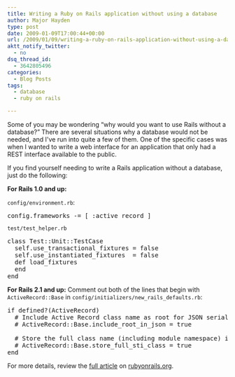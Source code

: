```yaml
---
title: Writing a Ruby on Rails application without using a database
author: Major Hayden
type: post
date: 2009-01-09T17:00:44+00:00
url: /2009/01/09/writing-a-ruby-on-rails-application-without-using-a-database/
aktt_notify_twitter:
  - no
dsq_thread_id:
  - 3642805496
categories:
  - Blog Posts
tags:
  - database
  - ruby on rails

---
```

Some of you may be wondering &#8220;why would you want to use Rails without a database?&#8221; There are several situations why a database would not be needed, and I've run into quite a few of them. One of the specific cases was when I wanted to write a web interface for an application that only had a REST interface available to the public.

If you find yourself needing to write a Rails application without a database, just do the following:

**For Rails 1.0 and up:**

`config/environment.rb`:

<pre lang="rails">config.frameworks -= [ :active_record ]</pre>

`test/test_helper.rb`

<pre lang="rails">class Test::Unit::TestCase
  self.use_transactional_fixtures = false
  self.use_instantiated_fixtures  = false
  def load_fixtures
  end
end</pre>

**For Rails 2.1 and up:** Comment out both of the lines that begin with `ActiveRecord::Base` in `config/initializers/new_rails_defaults.rb`:

<pre lang="rails">if defined?(ActiveRecord)
  # Include Active Record class name as root for JSON serialized output.
  # ActiveRecord::Base.include_root_in_json = true

  # Store the full class name (including module namespace) in STI type column.
  # ActiveRecord::Base.store_full_sti_class = true
end
</pre>

For more details, review the [full article][1] on [rubyonrails.org][2].

 [1]: http://wiki.rubyonrails.org/rails/pages/HowToUseRailsWithoutADatabase
 [2]: http://rubyonrails.org
